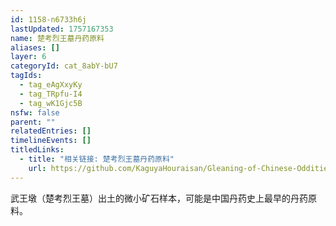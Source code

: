 ```yaml
---
id: 1158-n6733h6j
lastUpdated: 1757167353
name: 楚考烈王墓丹药原料
aliases: []
layer: 6
categoryId: cat_8abY-bU7
tagIds:
  - tag_eAgXxyKy
  - tag_TRpfu-I4
  - tag_wK1Gjc5B
nsfw: false
parent: ""
relatedEntries: []
timelineEvents: []
titledLinks:
  - title: "相关链接: 楚考烈王墓丹药原料"
    url: https://github.com/KaguyaHouraisan/Gleaning-of-Chinese-Oddities-Iceberg/blob/main/%E4%B8%AD%E6%96%87%E4%BA%92%E8%81%94%E7%BD%91%E5%85%94%E5%AD%90%E6%B4%9E%E5%86%B0%E5%B1%B1%E5%9B%BE%E6%8B%BE%E9%81%97%C2%B7%E4%BA%8C%C2%B7%E6%A5%9A%E8%80%83%E7%83%88%E7%8E%8B%E5%A2%93%E4%B8%B9%E8%8D%AF%E5%8E%9F%E6%96%99.md
---
```


武王墩（楚考烈王墓）出土的微小矿石样本，可能是中国丹药史上最早的丹药原料。